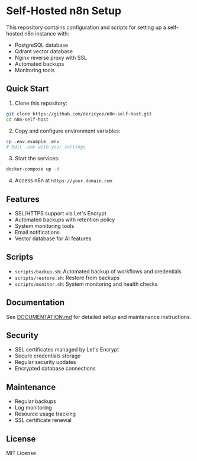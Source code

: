 # Self-Hosted n8n Setup

This repository contains configuration and scripts for setting up a self-hosted n8n instance with:
- PostgreSQL database
- Qdrant vector database
- Nginx reverse proxy with SSL
- Automated backups
- Monitoring tools

## Quick Start

1. Clone this repository:
```bash
git clone https://github.com/dericyee/n8n-self-host.git
cd n8n-self-host
```

2. Copy and configure environment variables:
```bash
cp .env.example .env
# Edit .env with your settings
```

3. Start the services:
```bash
docker-compose up -d
```

4. Access n8n at `https://your.domain.com`

## Features

- SSL/HTTPS support via Let's Encrypt
- Automated backups with retention policy
- System monitoring tools
- Email notifications
- Vector database for AI features

## Scripts

- `scripts/backup.sh`: Automated backup of workflows and credentials
- `scripts/restore.sh`: Restore from backups
- `scripts/monitor.sh`: System monitoring and health checks

## Documentation

See [DOCUMENTATION.md](DOCUMENTATION.md) for detailed setup and maintenance instructions.

## Security

- SSL certificates managed by Let's Encrypt
- Secure credentials storage
- Regular security updates
- Encrypted database connections

## Maintenance

- Regular backups
- Log monitoring
- Resource usage tracking
- SSL certificate renewal

## License

MIT License
